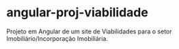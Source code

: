 # angular-proj-viabilidade
Projeto em Angular de um site de Viabilidades para o setor Imobiliário/Incorporação Imobiliária.
